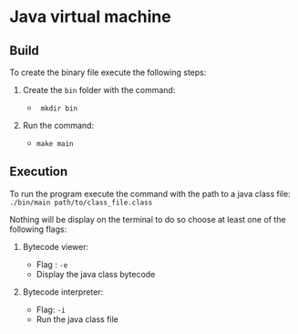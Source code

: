 # Java virtual machine

## Build

To create the binary file execute the following steps:

1. Create the `bin` folder with the command:
    * ``` mkdir bin```

2. Run the command:
    * ```make main```

## Execution

To run the program execute the command with the path to a java class file: ``` ./bin/main path/to/class_file.class``` 

Nothing will be display on the terminal to do so choose at least one of the following flags:

1. Bytecode viewer:
    * Flag : `-e`
    * Display the java class bytecode  

2. Bytecode interpreter:
    * Flag: `-i`
    * Run the java class file